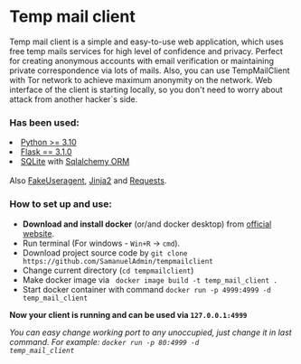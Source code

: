 <h1>Temp mail client</h1>


Temp mail client is a simple and easy-to-use web application, 
which uses free temp mails services for high level of confidence and privacy. Perfect for creating anonymous 
accounts with email verification or maintaining private correspondence via lots of mails.
Also, you can use TempMailClient with Tor network to achieve maximum anonymity on the network.
Web interface of the client is starting locally, so you don't need to worry about attack from
another hacker`s side.


<h3>Has been used:</h3>
<li><a href="https://python.org">Python >= 3.10</a></li>
<li><a href="https://flask.palletsprojects.com/en/stable/">Flask == 3.1.0</a></li>
<li><a href="https://www.sqlite.org/">SQLite</a> with <a href="https://www.sqlalchemy.org/">Sqlalchemy ORM</a></li>
<br>
Also <a href="https://pypi.org/project/fake-useragent/">FakeUseragent</a>, <a href="https://pypi.org/project/Jinja2/">Jinja2</a> and <a href="https://pypi.org/project/requests/">Requests</a>.

<h3>How to set up and use:</h3>

<ul>

<li><strong>Download and install docker</strong> (or/and docker desktop) from <a href="https://www.docker.com/">official website</a>.</li>
<li>Run terminal (For windows - <code>Win+R</code> -> <code>cmd</code>).</li>
<li>Download project source code by <code>git clone https://github.com/SamanuelAdmin/tempmailclient</code></li>
<li>Change current directory (<code>cd tempmailclient</code>)</li>
<li>Make docker image via <code> docker image build -t temp_mail_client . </code></li>
<li>Start docker container with command <code>docker run -p 4999:4999 -d temp_mail_client</code></li>

</ul>
<strong>Now your client is running and can be used via <code>127.0.0.1:4999</code></strong>


<i> You can easy change working port to any unoccupied, just change it in last command. For example: <code>docker run -p 80:4999 -d temp_mail_client</code></i>

